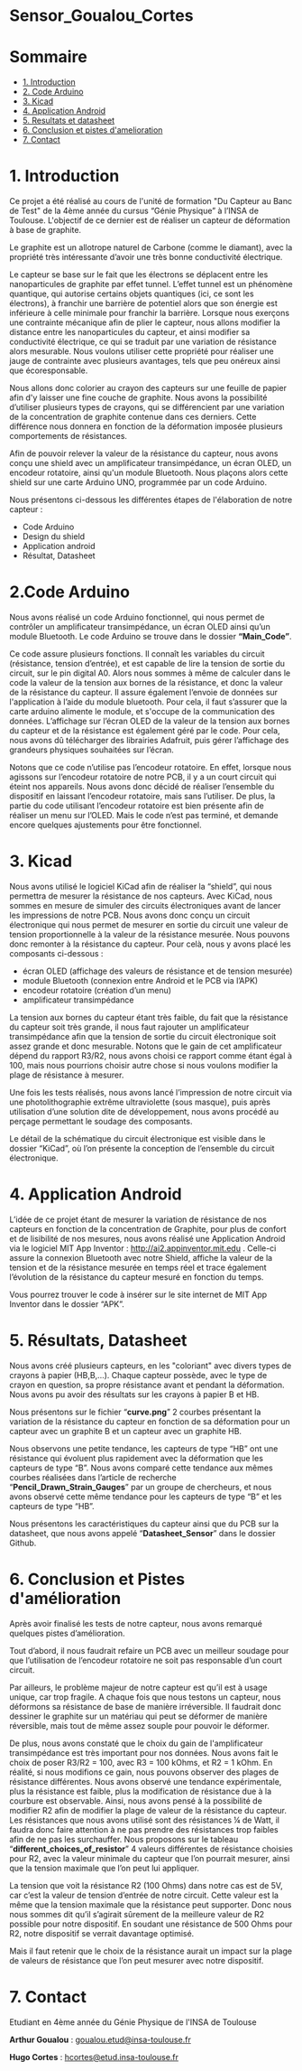 # Sensor_Goualou_Cortes

# Sommaire

<!-- TOC depthFrom:2 -->
  - [1. Introduction](#1-Introduction)
  - [2. Code Arduino](#2-Code-Arduino)
  - [3. Kicad](#3-kicad)
  - [4. Application Android](#4-Application-Android)
  - [5. Resultats et datasheet](#5-Resultats-et-datasheet)
  - [6. Conclusion et pistes d'amelioration](#5-Conclusion-et-pistes-d'amelioration)
  - [7. Contact](#7-Contact)
<!-- /TOC -->

# 1. Introduction
Ce projet a été réalisé au cours de l'unité de formation "Du Capteur au Banc de Test" de la 4ème année du cursus “Génie Physique” à l’INSA de Toulouse.  L'objectif de ce dernier est de réaliser un capteur de déformation à base de graphite. 

Le graphite est un allotrope naturel de Carbone (comme le diamant), avec la propriété très  intéressante d’avoir une très bonne conductivité électrique.

Le capteur se base sur le fait que les électrons se déplacent entre les nanoparticules de graphite par effet tunnel. L’effet tunnel est un phénomène quantique, qui autorise certains objets quantiques (ici, ce sont les électrons), à franchir une barrière de potentiel alors que son énergie est inférieure à celle minimale pour franchir la barrière.
Lorsque nous exerçons une contrainte mécanique afin de plier le capteur, nous allons modifier la distance entre les nanoparticules du capteur, et ainsi modifier sa conductivité électrique, ce qui se traduit par une variation de résistance alors mesurable. Nous voulons utiliser cette propriété pour réaliser une jauge de contrainte avec plusieurs avantages, tels que peu onéreux ainsi que écoresponsable.

Nous allons donc colorier au crayon des capteurs sur une feuille de papier afin d'y laisser une fine couche de graphite. Nous avons la possibilité d’utiliser plusieurs types de crayons, qui se différencient par une variation de la concentration de graphite contenue dans ces derniers. Cette différence nous donnera en fonction de la déformation imposée plusieurs comportements de résistances.  

Afin de pouvoir relever la valeur de la résistance du capteur, nous avons conçu une shield avec un amplificateur transimpédance, un écran OLED, un encodeur rotatoire, ainsi qu'un module Bluetooth. Nous plaçons alors cette shield sur une carte Arduino UNO, programmée par un code Arduino.

Nous présentons ci-dessous les différentes étapes de l'élaboration de notre capteur :
- Code Arduino
- Design du shield
- Application android
- Résultat, Datasheet

# 2.Code Arduino
Nous avons réalisé un code Arduino fonctionnel, qui nous permet de contrôler un amplificateur transimpédance, un écran OLED ainsi qu’un module Bluetooth. Le code Arduino se trouve dans le dossier **“Main_Code”**.

Ce code assure plusieurs fonctions.
Il connaît les variables du circuit (résistance, tension d’entrée), et est capable de lire la tension de sortie du circuit, sur le pin digital A0. Alors nous sommes à même de calculer dans le code la valeur de la tension aux bornes de la résistance, et donc la valeur de la résistance du capteur.
Il assure également l’envoie de données sur l'application à l’aide du module bluetooth. Pour cela, il faut s’assurer que la carte arduino alimente le module,  et s'occupe de la communication des données.
L’affichage sur l’écran OLED de la valeur de la tension aux bornes du capteur et de la résistance est également géré par le code. Pour cela, nous avons dû télécharger des librairies Adafruit, puis gérer l’affichage des grandeurs physiques souhaitées sur l’écran.


Notons que ce code n’utilise pas l’encodeur rotatoire. En effet, lorsque nous agissons sur l’encodeur rotatoire de notre PCB, il y a un court circuit qui éteint nos appareils. Nous avons donc décidé de réaliser l’ensemble du dispositif en laissant l’encodeur rotatoire, mais sans l’utiliser.
De plus, la partie du code utilisant l’encodeur rotatoire est bien présente afin de réaliser un menu sur l’OLED. Mais le code n’est pas terminé, et demande encore quelques ajustements pour être fonctionnel.


# 3. Kicad
Nous avons utilisé le logiciel KiCad afin de réaliser la “shield”, qui nous permettra de mesurer la résistance de nos capteurs. Avec KiCad, nous sommes en mesure de simuler des circuits électroniques avant de lancer les impressions de notre PCB. 
Nous avons donc conçu un circuit électronique qui nous permet de mesurer en sortie du circuit une valeur de tension proportionnelle à la valeur de la résistance mesurée. Nous pouvons donc remonter à la résistance du capteur. Pour celà, nous y avons placé les composants ci-dessous : 

- écran OLED (affichage des valeurs de résistance et de tension mesurée)
- module Bluetooth (connexion entre Android et le PCB via l’APK)
- encodeur rotatoire (création d’un menu)
- amplificateur transimpédance

La tension aux bornes du capteur étant très faible, du fait que la résistance du capteur soit très grande, il nous faut rajouter un amplificateur transimpédance afin que la tension de sortie du circuit électronique soit assez grande et donc mesurable.
Notons que le gain de cet amplificateur dépend du rapport R3/R2, nous avons choisi ce rapport comme étant égal à 100, mais nous pourrions choisir autre chose si nous voulons modifier la plage de résistance à mesurer.

Une fois les tests réalisés, nous avons lancé l’impression de notre circuit via une photolithographie extrême ultraviolette (sous masque), puis après utilisation d’une solution dite de développement, nous avons procédé au perçage permettant le soudage des composants.

Le détail de la schématique du circuit électronique est visible dans le dossier “KiCad”, où l’on présente la conception de l’ensemble du circuit électronique.

# 4. Application Android
L’idée de ce projet étant de mesurer la variation de résistance de nos capteurs en fonction de la concentration de Graphite, pour plus de confort et de lisibilité de nos mesures, nous avons réalisé une Application Android via le logiciel MIT App Inventor : http://ai2.appinventor.mit.edu . 
Celle-ci assure la connexion Bluetooth avec notre Shield, affiche la valeur de la tension et de la résistance mesurée en temps réel et trace également l’évolution de la résistance du capteur mesuré en fonction du temps. 

Vous pourrez trouver le code à insérer sur le site internet de MIT App Inventor dans le dossier “APK”.

# 5. Résultats, Datasheet

Nous avons créé plusieurs capteurs, en les "coloriant" avec divers types de crayons à papier (HB,B,...). Chaque capteur possède, avec le type de crayon en question, sa propre résistance avant et pendant la déformation. Nous avons pu avoir des résultats sur les crayons à papier B et HB.

Nous présentons sur le fichier “**curve.png**” 2 courbes présentant la variation de la résistance du capteur en fonction de sa déformation pour un capteur avec un graphite B et un capteur avec un graphite HB.

Nous observons une petite tendance, les capteurs de type “HB” ont une résistance qui évoluent plus rapidement avec la déformation que les capteurs de type “B”.
Nous avons comparé cette tendance aux mêmes courbes réalisées dans l’article de recherche “**Pencil_Drawn_Strain_Gauges**” par un groupe de chercheurs, et nous avons observé cette même tendance pour les capteurs de type “B” et les capteurs de type “HB”.

Nous présentons les caractéristiques du capteur ainsi que du PCB sur la datasheet, que nous avons appelé “**Datasheet_Sensor**” dans le dossier Github.

# 6. Conclusion et Pistes d'amélioration

Après avoir finalisé les tests de notre capteur, nous avons remarqué quelques pistes d’amélioration.

Tout d’abord, il nous faudrait refaire un PCB avec un meilleur soudage pour que l’utilisation de l’encodeur rotatoire ne soit pas responsable d’un court circuit. 

Par ailleurs, le problème majeur de notre capteur est qu’il est à usage unique, car trop fragile. A chaque fois que nous testons un capteur, nous déformons sa résistance de base de manière irréversible. Il faudrait donc dessiner le graphite sur un matériau  qui peut se déformer de manière réversible, mais tout de même assez souple pour pouvoir le déformer.

De plus, nous avons constaté que le choix du gain de l'amplificateur transimpédance est très important pour nos données. Nous avons fait le choix de poser R3/R2 = 100, avec R3 = 100 kOhms, et R2 = 1 kOhm. En réalité, si nous modifions ce gain, nous pouvons observer des plages de résistance différentes. Nous avons observé une tendance expérimentale, plus la résistance est faible, plus la modification de résistance due à la courbure est observable. Ainsi, nous avons pensé à la possibilité de modifier R2 afin de modifier la plage de valeur de la résistance du capteur.
Les résistances que nous avons utilisé sont des résistances ¼ de Watt, il faudra donc faire attention à ne pas prendre des résistances trop faibles afin de ne pas les surchauffer. Nous proposons sur le tableau “**different_choices_of_resistor**” 4 valeurs différentes de résistance choisies pour R2, avec la valeur minimale du capteur que l’on pourrait mesurer, ainsi que la tension maximale que l’on peut lui appliquer.

La tension que voit la résistance R2 (100 Ohms) dans notre cas est de 5V, car c’est la valeur de tension d’entrée de notre circuit. Cette valeur est la même que la tension maximale que la résistance peut supporter. Donc nous nous sommes dit qu’il s’agirait sûrement de la meilleure valeur de R2 possible pour notre dispositif. En soudant une résistance de 500 Ohms pour R2, notre dispositif se verrait davantage optimisé.

Mais il faut retenir que le choix de la résistance aurait un impact sur la plage de valeurs de résistance que l’on peut mesurer avec notre dispositif.

# 7. Contact

Etudiant en 4ème année du Génie Physique de l'INSA de Toulouse

**Arthur Goualou** : goualou.etud@insa-toulouse.fr

**Hugo Cortes** : hcortes@etud.insa-toulouse.fr